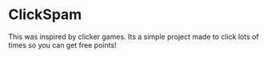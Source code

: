 # ClickSpam

This was inspired by clicker games. Its a simple project made to click lots of times so you can get free points!